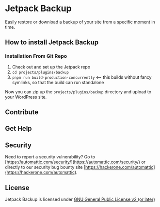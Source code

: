 # Jetpack Backup

Easily restore or download a backup of your site from a specific moment in time.

## How to install Jetpack Backup

### Installation From Git Repo

1. Check out and set up the Jetpack repo
2. `cd projects/plugins/backup`
3. `pnpm run build-production-concurrently` <-- this builds without fancy symlinks, so that the build can run standalone

Now you can zip up the `projects/plugins/backup` directory and upload to your WordPress site.

## Contribute

## Get Help

## Security

Need to report a security vulnerability? Go to [https://automattic.com/security/](https://automattic.com/security/) or directly to our security bug bounty site [https://hackerone.com/automattic](https://hackerone.com/automattic).

## License

Jetpack Backup is licensed under [GNU General Public License v2 (or later)](./LICENSE.txt)

